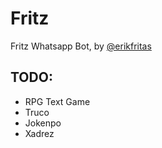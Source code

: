 # Fritz
Fritz Whatsapp Bot, by [@erikfritas](https://github.com/erikfritas)


## TODO:
- RPG Text Game
- Truco
- Jokenpo
- Xadrez
